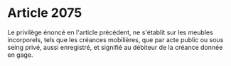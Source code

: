 # Article 2075

Le privilège énoncé en l'article précédent, ne s'établit sur les meubles incorporels, tels que les créances mobilières, que par acte public ou sous seing privé, aussi enregistré, et signifié au débiteur de la créance donnée en gage.
